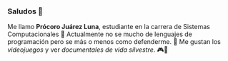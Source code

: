 ### Saludos 👋
Me llamo **Prócoro Juárez Luna**, estudiante en la carrera de Sistemas Computacionales
🤔 Actualmente no se mucho de lenguajes de programación pero se más o menos como defenderme. 🤜
Me gustan los *videojuegos* y ver *documentales de vida silvestre*. 🎮🐊
<!--
**ClumsyPan/ClumsyPan** is a ✨ _special_ ✨ repository because its `README.md` (this file) appears on your GitHub profile.

Here are some ideas to get you started:

- 🔭 I’m currently working on ...
- 🌱 I’m currently learning ...
- 👯 I’m looking to collaborate on ...
- 🤔 I’m looking for help with ...
- 💬 Ask me about ...
- 📫 How to reach me: ...
- 😄 Pronouns: ...
- ⚡ Fun fact: ...
-->
